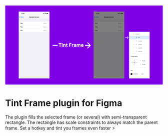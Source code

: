 ![cover](https://github.com/greatmatis/tintframe/blob/main/cover.png)

# Tint Frame plugin for Figma

The plugin fills the selected frame (or several) with semi-transparent rectangle.
The rectangle has scale constraints to always match the parent frame.
Set a hotkey and tint you frames even faster ⚡
